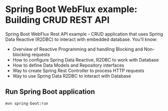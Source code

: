 # Spring Boot WebFlux example: Building CRUD REST API

Spring Boot WebFlux Rest API example - CRUD application that uses Spring Data Reactive (R2DBC) to interact with embedded database. You'll know:
- Overview of Reactive Programming and handling Blocking and Non-blocking requests
- How to configure Spring Data Reactive, R2DBC to work with Database
- How to define Data Models and Repository interfaces
- Way to create Spring Rest Controller to process HTTP requests
- Way to use Spring Data R2DBC to interact with Database


## Run Spring Boot application
```
mvn spring-boot:run
```

